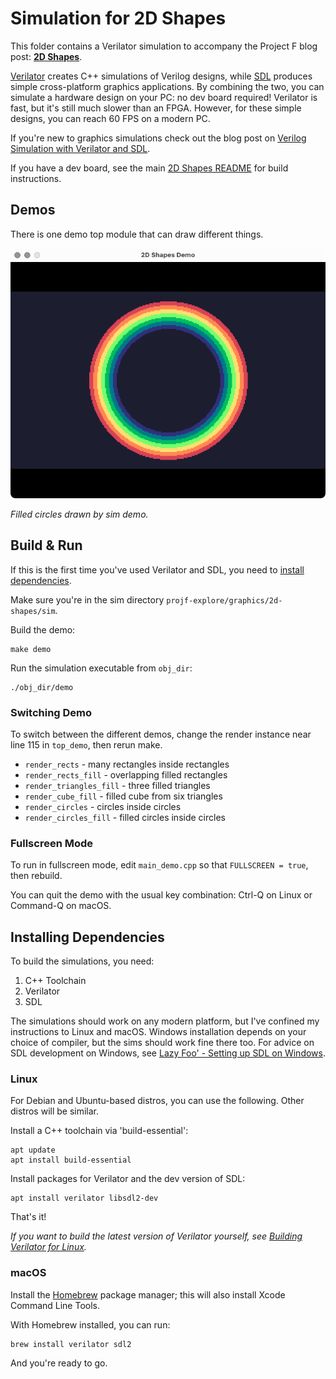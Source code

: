 # Simulation for 2D Shapes

This folder contains a Verilator simulation to accompany the Project F blog post: **[2D Shapes](https://projectf.io/posts/fpga-shapes/)**.

[Verilator](https://www.veripool.org/verilator/) creates C++ simulations of Verilog designs, while [SDL](https://www.libsdl.org) produces simple cross-platform graphics applications. By combining the two, you can simulate a hardware design on your PC: no dev board required! Verilator is fast, but it's still much slower than an FPGA. However, for these simple designs, you can reach 60 FPS on a modern PC.

If you're new to graphics simulations check out the blog post on [Verilog Simulation with Verilator and SDL](https://projectf.io/posts/verilog-sim-verilator-sdl/).

If you have a dev board, see the main [2D Shapes README](../README.md) for build instructions.

## Demos

There is one demo top module that can draw different things.

![](../../../doc/img/2d-shapes-sim.png?raw=true "")

_Filled circles drawn by sim demo._

## Build & Run

If this is the first time you've used Verilator and SDL, you need to [install dependencies](#installing-dependencies).

Make sure you're in the sim directory `projf-explore/graphics/2d-shapes/sim`.

Build the demo:

```shell
make demo
```

Run the simulation executable from `obj_dir`:

```shell
./obj_dir/demo
```

### Switching Demo

To switch between the different demos, change the render instance near line 115 in `top_demo`, then rerun make.

* `render_rects` - many rectangles inside rectangles
* `render_rects_fill` - overlapping filled rectangles
* `render_triangles_fill` - three filled triangles
* `render_cube_fill` - filled cube from six triangles
* `render_circles` - circles inside circles
* `render_circles_fill` - filled circles inside circles

### Fullscreen Mode

To run in fullscreen mode, edit `main_demo.cpp` so that `FULLSCREEN = true`, then rebuild.

You can quit the demo with the usual key combination: Ctrl-Q on Linux or Command-Q on macOS.

## Installing Dependencies

To build the simulations, you need:

1. C++ Toolchain
2. Verilator
3. SDL

The simulations should work on any modern platform, but I've confined my instructions to Linux and macOS. Windows installation depends on your choice of compiler, but the sims should work fine there too. For advice on SDL development on Windows, see [Lazy Foo' - Setting up SDL on Windows](https://lazyfoo.net/tutorials/SDL/01_hello_SDL/windows/index.php).

### Linux

For Debian and Ubuntu-based distros, you can use the following. Other distros will be similar.

Install a C++ toolchain via 'build-essential':

```shell
apt update
apt install build-essential
```

Install packages for Verilator and the dev version of SDL:

```shell
apt install verilator libsdl2-dev
```

That's it!

_If you want to build the latest version of Verilator yourself, see [Building Verilator for Linux](https://projectf.io/posts/building-ice40-fpga-toolchain/#verilator)._

### macOS

Install the [Homebrew](https://brew.sh/) package manager; this will also install Xcode Command Line Tools.

With Homebrew installed, you can run:

```shell
brew install verilator sdl2
```

And you're ready to go.
